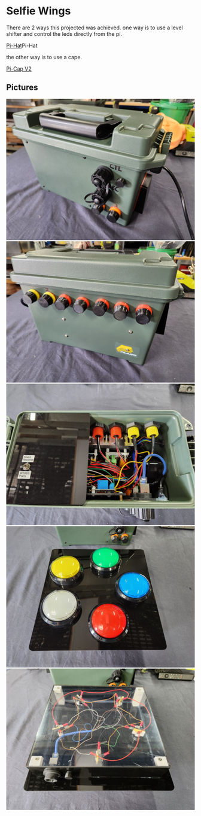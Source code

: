# Selfie Wings

There are 2 ways this projected was achieved.
one way is to use a level shifter and control the leds directly from the pi.<br>

<a href=https://github.com/DnG-Crafts/Selfie-Wings/tree/main/Pi-Cap>Pi-Hat</a>Pi-Hat</a>
 
the other way is to use a cape.<br>

<a href=https://github.com/DnG-Crafts/Selfie-Wings/tree/main/Pi-Cap>Pi-Cap V2</a>


## Pictures

<img src=https://github.com/DnG-Crafts/Selfie-Wings/blob/main/1.jpg><br>
<img src=https://github.com/DnG-Crafts/Selfie-Wings/blob/main/2.jpg><br>
<img src=https://github.com/DnG-Crafts/Selfie-Wings/blob/main/3.jpg><br>
<img src=https://github.com/DnG-Crafts/Selfie-Wings/blob/main/4.jpg><br>
<img src=https://github.com/DnG-Crafts/Selfie-Wings/blob/main/5.jpg><br>
 
